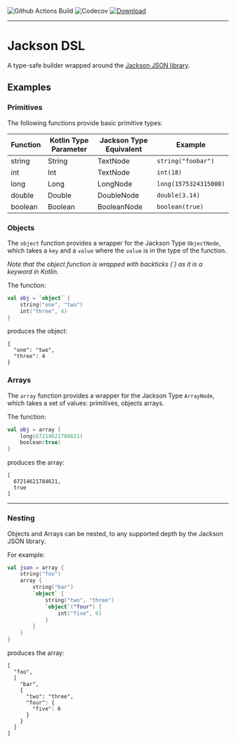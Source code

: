 
![Github Actions Build](https://img.shields.io/github/workflow/status/ajab/jackson-dsl/CI)
![Codecov](https://img.shields.io/codecov/c/github/ajab/jackson-dsl)
[![Download](https://api.bintray.com/packages/ajab/Jackson-DSL/jackson-dsl/images/download.svg)](https://bintray.com/ajab/Jackson-DSL/jackson-dsl/_latestVersion)

---

# Jackson DSL


A type-safe builder wrapped around the [Jackson JSON library](https://github.com/FasterXML/jackson).

 

## Examples


### Primitives

The following functions provide basic primitive types:

Function | Kotlin Type Parameter | Jackson Type Equivalent | Example
---|---|---|---
string | String | TextNode | `string("foobar")`  
int | Int | TextNode | `int(18)`  
long | Long | LongNode | `long(1575324315000)`  
double | Double | DoubleNode | `double(3.14)`  
boolean | Boolean | BooleanNode | `boolean(true)`


### Objects

The `object` function provides a wrapper for the Jackson Type `ObjectNode`, which takes a `key` and a `value` where the `value` is in the type of the function.

_Note that the object function is wrapped with backticks (\`) as it is a keyword in Kotlin._ 

The function:

```kotlin
val obj = `object` {
    string("one", "two")
    int("three", 4)
}
```

produces the object:

```json5
{
  "one": "two",
  "three": 4
}
```


### Arrays

The `array` function provides a wrapper for the Jackson Type `ArrayNode`, which takes a set of values: primitives, objects arrays.

The function:

```kotlin
val obj = array {
    long(67214621784621)
    boolean(true)
}
```

produces the array:

```json5
[
  67214621784621,
  true
]
```


---

### Nesting

Objects and Arrays can be nested, to any supported depth by the Jackson JSON library.

For example:

```kotlin
val json = array {
    string("foo")
    array {
        string("bar")
        `object` {
            string("two", "three")
            `object`("four") {
                int("five", 6)
            }
        }
    }
}
```

produces the array:

```json5
[
  "foo",
  [
    "bar",
    {
      "two": "three",
      "four": {
        "five": 6
      }
    }
  ]
]
```
